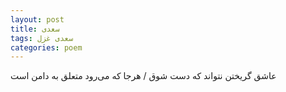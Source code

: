 ```yaml
---
layout: post
title: سعدی
tags: سعدی غزل
categories: poem
---
```


عاشق گریختن نتواند که دست شوق / هرجا که می‌رود متعلق به دامن است
